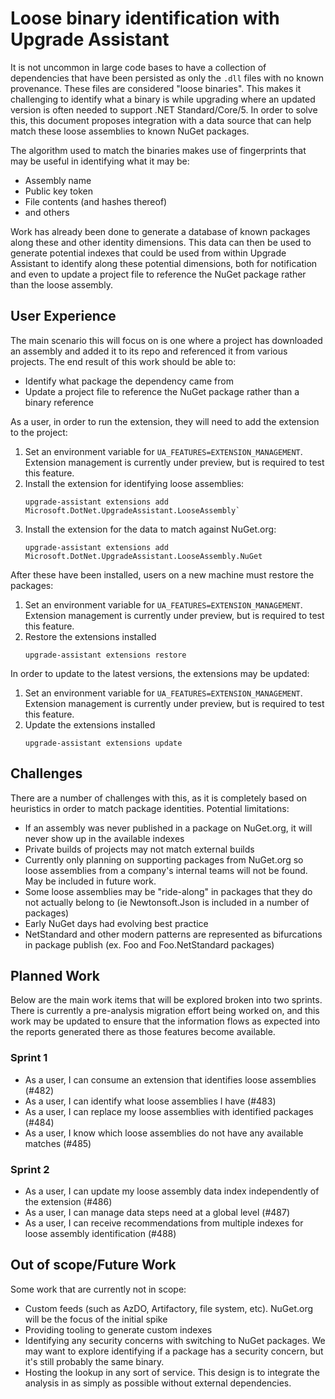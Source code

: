 # Loose binary identification with Upgrade Assistant

It is not uncommon in large code bases to have a collection of dependencies that have been persisted as only the `.dll` files with no known provenance. These files are considered "loose binaries". This makes it challenging to identify what a binary is while upgrading where an updated version is often needed to support .NET Standard/Core/5. In order to solve this, this document proposes integration with a data source that can help match these loose assemblies to known NuGet packages.

The algorithm used to match the binaries makes use of fingerprints that may be useful in identifying what it may be:

- Assembly name
- Public key token
- File contents (and hashes thereof)
- and others

Work has already been done to generate a database of known packages along these and other identity dimensions. This data can then be used to generate potential indexes that could be used from within Upgrade Assistant to identify along these potential dimensions, both for notification and even to update a project file to reference the NuGet package rather than the loose assembly.

## User Experience

The main scenario this will focus on is one where a project has downloaded an assembly and added it to its repo and referenced it from various projects. The end result of this work should be able to:

- Identify what package the dependency came from
- Update a project file to reference the NuGet package rather than a binary reference

As a user, in order to run the extension, they will need to add the extension to the project:

1. Set an environment variable for `UA_FEATURES=EXTENSION_MANAGEMENT`. Extension management is currently under preview, but is required to test this feature.
2. Install the extension for identifying loose assemblies:
   ```
   upgrade-assistant extensions add Microsoft.DotNet.UpgradeAssistant.LooseAssembly`
   ```
3. Install the extension for the data to match against NuGet.org:
   ```
   upgrade-assistant extensions add Microsoft.DotNet.UpgradeAssistant.LooseAssembly.NuGet
   ```

After these have been installed, users on a new machine must restore the packages:

1. Set an environment variable for `UA_FEATURES=EXTENSION_MANAGEMENT`. Extension management is currently under preview, but is required to test this feature.
2. Restore the extensions installed
   ```
   upgrade-assistant extensions restore
   ```

In order to update to the latest versions, the extensions may be updated:

1. Set an environment variable for `UA_FEATURES=EXTENSION_MANAGEMENT`. Extension management is currently under preview, but is required to test this feature.
2. Update the extensions installed
   ```
   upgrade-assistant extensions update
   ```

## Challenges

There are a number of challenges with this, as it is completely based on heuristics in order to match package identities. Potential limitations:

- If an assembly was never published in a package on NuGet.org, it will never show up in the available indexes
- Private builds of projects may not match external builds
- Currently only planning on supporting packages from NuGet.org so loose assemblies from a company's internal teams will not be found. May be included in future work.
- Some loose assemblies may be "ride-along" in packages that they do not actually belong to (ie Newtonsoft.Json is included in a number of packages)
- Early NuGet days had evolving best practice
- NetStandard and other modern patterns are represented as bifurcations in package publish (ex. Foo and Foo.NetStandard packages)

## Planned Work

Below are the main work items that will be explored broken into two sprints. There is currently a pre-analysis migration effort being worked on, and this work may be updated to ensure that the information flows as expected into the reports generated there as those features become available.

### Sprint 1
- As a user, I can consume an extension that identifies loose assemblies (#482)
- As a user, I can identify what loose assemblies I have (#483)
- As a user, I can replace my loose assemblies with identified packages (#484)
- As a user, I know which loose assemblies do not have any available matches (#485)

### Sprint 2
- As a user, I can update my loose assembly data index independently of the extension (#486)
- As a user, I can manage data steps need at a global level (#487)
- As a user, I can receive recommendations from multiple indexes for loose assembly identification (#488)

## Out of scope/Future Work

Some work that are currently not in scope:

- Custom feeds (such as AzDO, Artifactory, file system, etc). NuGet.org will be the focus of the initial spike
- Providing tooling to generate custom indexes
- Identifying any security concerns with switching to NuGet packages. We may want to explore identifying if a package has a security concern, but it's still probably the same binary.
- Hosting the lookup in any sort of service. This design is to integrate the analysis in as simply as possible without external dependencies.
